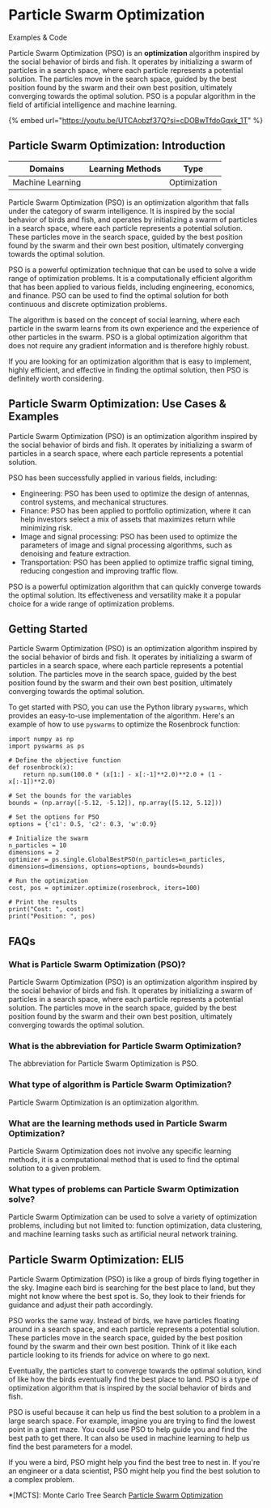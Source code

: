 # Particle Swarm Optimization

Examples & Code

Particle Swarm Optimization (PSO) is an **optimization** algorithm inspired by the social behavior of birds and fish. It operates by initializing a swarm of particles in a search space, where each particle represents a potential solution. The particles move in the search space, guided by the best position found by the swarm and their own best position, ultimately converging towards the optimal solution. PSO is a popular algorithm in the field of artificial intelligence and machine learning.

{% embed url="https://youtu.be/UTCAobzf37Q?si=cDOBwTfdoGqxk_1T" %}

## Particle Swarm Optimization: Introduction

| Domains          | Learning Methods | Type         |
| ---------------- | ---------------- | ------------ |
| Machine Learning |                  | Optimization |

Particle Swarm Optimization (PSO) is an optimization algorithm that falls under the category of swarm intelligence. It is inspired by the social behavior of birds and fish, and operates by initializing a swarm of particles in a search space, where each particle represents a potential solution. These particles move in the search space, guided by the best position found by the swarm and their own best position, ultimately converging towards the optimal solution.

PSO is a powerful optimization technique that can be used to solve a wide range of optimization problems. It is a computationally efficient algorithm that has been applied to various fields, including engineering, economics, and finance. PSO can be used to find the optimal solution for both continuous and discrete optimization problems.

The algorithm is based on the concept of social learning, where each particle in the swarm learns from its own experience and the experience of other particles in the swarm. PSO is a global optimization algorithm that does not require any gradient information and is therefore highly robust.

If you are looking for an optimization algorithm that is easy to implement, highly efficient, and effective in finding the optimal solution, then PSO is definitely worth considering.

## Particle Swarm Optimization: Use Cases & Examples

Particle Swarm Optimization (PSO) is an optimization algorithm inspired by the social behavior of birds and fish. It operates by initializing a swarm of particles in a search space, where each particle represents a potential solution.

PSO has been successfully applied in various fields, including:

* Engineering: PSO has been used to optimize the design of antennas, control systems, and mechanical structures.
* Finance: PSO has been applied to portfolio optimization, where it can help investors select a mix of assets that maximizes return while minimizing risk.
* Image and signal processing: PSO has been used to optimize the parameters of image and signal processing algorithms, such as denoising and feature extraction.
* Transportation: PSO has been applied to optimize traffic signal timing, reducing congestion and improving traffic flow.

PSO is a powerful optimization algorithm that can quickly converge towards the optimal solution. Its effectiveness and versatility make it a popular choice for a wide range of optimization problems.

## Getting Started

Particle Swarm Optimization (PSO) is an optimization algorithm inspired by the social behavior of birds and fish. It operates by initializing a swarm of particles in a search space, where each particle represents a potential solution. The particles move in the search space, guided by the best position found by the swarm and their own best position, ultimately converging towards the optimal solution.

To get started with PSO, you can use the Python library `pyswarms`, which provides an easy-to-use implementation of the algorithm. Here's an example of how to use `pyswarms` to optimize the Rosenbrock function:

```
import numpy as np
import pyswarms as ps

# Define the objective function
def rosenbrock(x):
    return np.sum(100.0 * (x[1:] - x[:-1]**2.0)**2.0 + (1 - x[:-1])**2.0)

# Set the bounds for the variables
bounds = (np.array([-5.12, -5.12]), np.array([5.12, 5.12]))

# Set the options for PSO
options = {'c1': 0.5, 'c2': 0.3, 'w':0.9}

# Initialize the swarm
n_particles = 10
dimensions = 2
optimizer = ps.single.GlobalBestPSO(n_particles=n_particles, dimensions=dimensions, options=options, bounds=bounds)

# Run the optimization
cost, pos = optimizer.optimize(rosenbrock, iters=100)

# Print the results
print("Cost: ", cost)
print("Position: ", pos)

```

## FAQs

### What is Particle Swarm Optimization (PSO)?

Particle Swarm Optimization (PSO) is an optimization algorithm inspired by the social behavior of birds and fish. It operates by initializing a swarm of particles in a search space, where each particle represents a potential solution. The particles move in the search space, guided by the best position found by the swarm and their own best position, ultimately converging towards the optimal solution.

### What is the abbreviation for Particle Swarm Optimization?

The abbreviation for Particle Swarm Optimization is PSO.

### What type of algorithm is Particle Swarm Optimization?

Particle Swarm Optimization is an optimization algorithm.

### What are the learning methods used in Particle Swarm Optimization?

Particle Swarm Optimization does not involve any specific learning methods, it is a computational method that is used to find the optimal solution to a given problem.

### What types of problems can Particle Swarm Optimization solve?

Particle Swarm Optimization can be used to solve a variety of optimization problems, including but not limited to: function optimization, data clustering, and machine learning tasks such as artificial neural network training.

## Particle Swarm Optimization: ELI5

Particle Swarm Optimization (PSO) is like a group of birds flying together in the sky. Imagine each bird is searching for the best place to land, but they might not know where the best spot is. So, they look to their friends for guidance and adjust their path accordingly.

PSO works the same way. Instead of birds, we have particles floating around in a search space, and each particle represents a potential solution. These particles move in the search space, guided by the best position found by the swarm and their own best position. Think of it like each particle looking to its friends for advice on where to go next.

Eventually, the particles start to converge towards the optimal solution, kind of like how the birds eventually find the best place to land. PSO is a type of optimization algorithm that is inspired by the social behavior of birds and fish.

PSO is useful because it can help us find the best solution to a problem in a large search space. For example, imagine you are trying to find the lowest point in a giant maze. You could use PSO to help guide you and find the best path to get there. It can also be used in machine learning to help us find the best parameters for a model.

If you were a bird, PSO might help you find the best tree to nest in. If you're an engineer or a data scientist, PSO might help you find the best solution to a complex problem.

\*\[MCTS]: Monte Carlo Tree Search [Particle Swarm Optimization](https://serp.ai/particle-swarm-optimization/)
